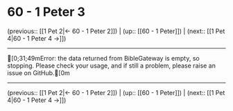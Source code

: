 # 60 - 1 Peter 3

(previous:: [[1 Pet 2|← 60 - 1 Peter 2]]) | (up:: [[60 - 1 Peter]]) | (next:: [[1 Pet 4|60 - 1 Peter 4 →]])

***
[0;31;49mError: the data returned from BibleGateway is empty, so stopping. Please check your usage, and if still a problem, please raise an issue on GitHub.[0m

***

(previous:: [[1 Pet 2|← 60 - 1 Peter 2]]) | (up:: [[60 - 1 Peter]]) | (next:: [[1 Pet 4|60 - 1 Peter 4 →]])
